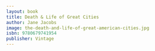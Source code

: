 ```yaml
---
layout: book
title: Death & Life of Great Cities
author: Jane Jacobs
image: the-death-and-life-of-great-american-cities.jpg
isbn: 9780679741954
publisher: Vintage
---
```

